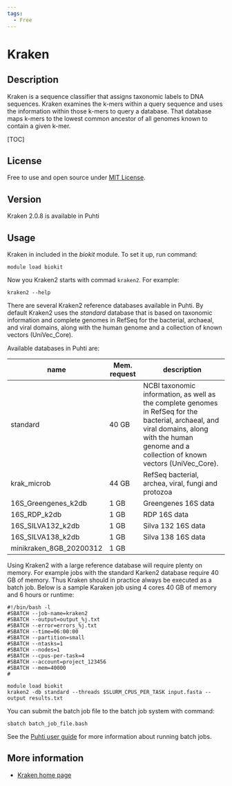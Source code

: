 ```yaml
---
tags:
  - Free
---
```


# Kraken

## Description

Kraken is a sequence classifier that assigns taxonomic labels to DNA sequences. 
Kraken examines the k-mers within a query sequence and uses the information within 
those k-mers to query a database. That database maps k-mers to the lowest common ancestor 
of all genomes known to contain a given k-mer.

[TOC]

## License

Free to use and open source under [MIT License](https://raw.githubusercontent.com/DerrickWood/kraken2/master/LICENSE).

## Version

Kraken 2.0.8 is available in Puhti

## Usage

Kraken in included in the _biokit_ module. To set it up, run command:
```text
module load biokit
```
Now you Kraken2 starts with commad `kraken2`. For example:
```text
kraken2 --help
```
There are several Kraken2 reference databases available in Puhti. By default Kraken2 uses the
_standard_ database  that is based on taxonomic information and complete genomes in RefSeq 
for the bacterial, archaeal, and viral domains, along with the human genome and a 
collection of known vectors (UniVec_Core).

Available databases in Puhti are:

|name  | Mem. request | description    | 
|------|--------------|-----------------|
|standard| 40 GB | NCBI taxonomic information, as well as the complete genomes in RefSeq for the bacterial, archaeal, and viral domains, along with the human genome and a collection of known vectors (UniVec_Core).|
|krak_microb| 44 GB | RefSeq bacterial, archea, viral, fungi and protozoa |
|16S_Greengenes_k2db|  1 GB | Greengenes 16S data |
|16S_RDP_k2db | 1 GB | RDP 16S data |
|16S_SILVA132_k2db| 1 GB |Silva 132 16S data |
|16S_SILVA138_k2db| 1 GB |Silva 138 16S data |
| minikraken_8GB_20200312| 1 GB  |            |

Using Kraken2 with a large reference database will require plenty on memory. For example jobs with the standard Karken2 database require 40 GB of memory. Thus Kraken should in practice always be executed as a batch job. Below is a sample Karaken job using 4 cores 40 GB of memory and 6 hours or runtime:

```test
#!/bin/bash -l
#SBATCH --job-name=kraken2
#SBATCH --output=output_%j.txt
#SBATCH --error=errors_%j.txt
#SBATCH --time=06:00:00
#SBATCH --partition=small
#SBATCH --ntasks=1
#SBATCH --nodes=1  
#SBATCH --cpus-per-task=4
#SBATCH --account=project_123456
#SBATCH --mem=40000
#

module load biokit
kraken2 -db standard --threads $SLURM_CPUS_PER_TASK input.fasta --output results.txt
```
You can submit the batch job file to the batch job system with command:

```
sbatch batch_job_file.bash
```
See the [Puhti user guide](../computing/running/getting-started.md) for more information about running batch jobs.


## More information

*   [Kraken home page](https://ccb.jhu.edu/software/kraken2/)
